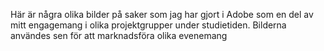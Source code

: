 Här är några olika bilder på saker som jag har gjort i Adobe som en del av mitt engagemang i olika projektgrupper under studietiden. 
Bilderna användes sen för att marknadsföra olika evenemang
